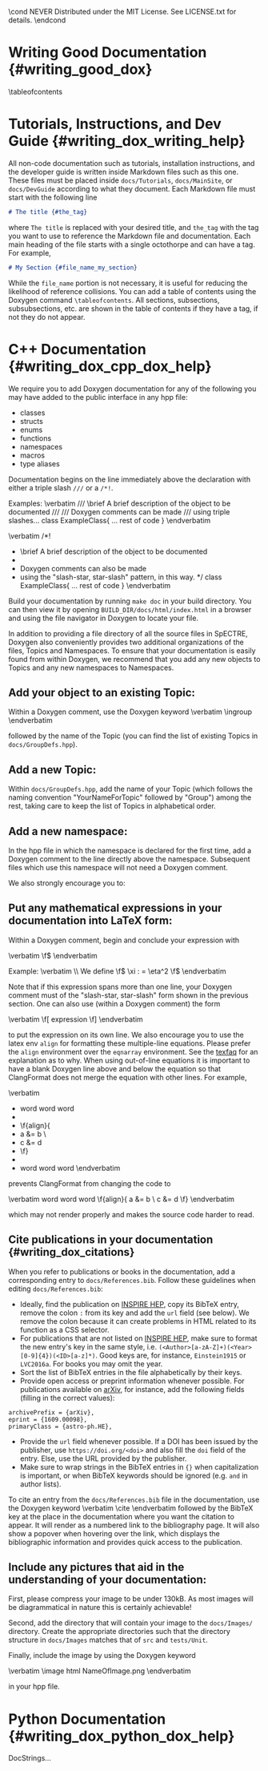 \cond NEVER
Distributed under the MIT License.
See LICENSE.txt for details.
\endcond
# Writing Good Documentation {#writing_good_dox}

\tableofcontents

# Tutorials, Instructions, and Dev Guide {#writing_dox_writing_help}

All non-code documentation such as tutorials, installation instructions, and
the developer guide is written inside Markdown files such as this one. These
files must be placed inside `docs/Tutorials`, `docs/MainSite`, or
`docs/DevGuide` according to what they document. Each Markdown file must start
with the following line

``` markdown
# The title {#the_tag}
```

where `The title` is replaced with your desired title, and `the_tag` with the
tag you want to use to reference the Markdown file and documentation. Each
main heading of the file starts with a single octothorpe
and can have a tag. For example,

``` markdown
# My Section {#file_name_my_section}
```

While the `file_name` portion is not necessary, it is useful for reducing the
likelihood of reference collisions. You can add a table of contents using the
Doxygen command <code>\\tableofcontents</code>. All sections, subsections,
subsubsections, etc. are shown in the table of contents if they have a tag,
if not they do not appear.

# C++ Documentation {#writing_dox_cpp_dox_help}

We require you to add Doxygen documentation for any of the following
you may have added to the public interface in any hpp file:

+ classes
+ structs
+ enums
+ functions
+ namespaces
+ macros
+ type aliases

Documentation begins on the line immediately above the declaration with
either a triple slash `///` or a `/*!`.

Examples:
\verbatim
/// \brief A brief description of the object to be documented
///
/// Doxygen comments can be made
/// using triple slashes...
class ExampleClass{
  ... rest of code
}
\endverbatim

\verbatim
/*!
 * \brief A brief description of the object to be documented
 *
 * Doxygen comments can also be made
 * using the "slash-star, star-slash" pattern, in this way.
 */
class ExampleClass{
  ... rest of code
}
\endverbatim

Build your documentation by running `make doc` in your build directory.
You can then view it by opening `BUILD_DIR/docs/html/index.html` in a
browser and using the file navigator in Doxygen to locate your file.

In addition to providing a file directory of all the source files in SpECTRE,
Doxygen also conveniently provides two additional organizations of the files,
Topics and Namespaces. To ensure that your documentation is easily found from
within Doxygen, we recommend that you add any new objects to Topics and any
new namespaces to Namespaces.

## Add your object to an existing Topic:

Within a Doxygen comment, use the Doxygen keyword
\verbatim
\ingroup
\endverbatim

followed by the name of the Topic (you can find the list of existing Topics in
`docs/GroupDefs.hpp`).

## Add a new Topic:

Within `docs/GroupDefs.hpp`, add the name of your Topic (which follows the
naming convention "YourNameForTopic" followed by "Group") among the rest,
taking care to keep the list of Topics in alphabetical order.

## Add a new namespace:

In the hpp file in which the namespace is declared for the first time,
add a Doxygen comment to the line directly above the namespace. Subsequent
files which use this namespace will not need a Doxygen comment.

We also strongly encourage you to:

## Put any mathematical expressions in your documentation into LaTeX form:

Within a Doxygen comment, begin and conclude your expression with

\verbatim
\f$
\endverbatim

Example:
\verbatim
\\\ We define \f$ \xi : = \eta^2 \f$
\endverbatim

Note that if this expression spans more than one line,
your Doxygen comment must of the "slash-star, star-slash" form shown in the
previous section. One can also use (within a Doxygen comment) the form

\verbatim
\f[ expression \f]
\endverbatim

to put the expression on its own line. We also encourage you to use the latex
env `align` for formatting these multiple-line equations. Please prefer the
`align` environment over the `eqnarray` environment. See the
[texfaq](https://texfaq.org/FAQ-eqnarray) for an explanation as to why. When
using out-of-line equations it is important to have a blank Doxygen line above
and below the equation so that ClangFormat does not merge the equation with
other lines. For example,

\verbatim
 * word word word
 *
 * \f{align}{
 *   a &= b \\
 *   c &= d
 * \f}
 *
 * word word word
\endverbatim

prevents ClangFormat from changing the code to

\verbatim
word word word \f{align}{ a &= b \\ c &= d \f}
\endverbatim

which may not render properly and makes the source code harder to read.

## Cite publications in your documentation {#writing_dox_citations}

When you refer to publications or books in the documentation, add a
corresponding entry to `docs/References.bib`. Follow these guidelines when
editing `docs/References.bib`:

- Ideally, find the publication on [INSPIRE HEP](https://inspirehep.net), copy
its BibTeX entry, remove the colon `:` from its key and add the `url` field (see
below). We remove the colon because it can create problems in HTML related to
its function as a CSS selector.
- For publications that are not listed on [INSPIRE HEP](https://inspirehep.net),
make sure to format the new entry's key in the same style, i.e.
`(<Author>[a-zA-Z]+)(<Year>[0-9]{4})(<ID>[a-z]*)`. Good keys are, for
instance, `Einstein1915` or `LVC2016a`. For books you may omit the year.
- Sort the list of BibTeX entries in the file alphabetically by their keys.
- Provide open access or preprint information whenever possible. For
publications available on [arXiv](https://arxiv.org), for instance, add the
following fields (filling in the correct values):
```
archivePrefix = {arXiv},
eprint = {1609.00098},
primaryClass = {astro-ph.HE},
```
- Provide the `url` field whenever possible. If a DOI has been issued by the
publisher, use `https://doi.org/<doi>` and also fill the `doi` field of the
entry. Else, use the URL provided by the publisher.
- Make sure to wrap strings in the BibTeX entries in `{}` when capitalization is
important, or when BibTeX keywords should be ignored (e.g. `and` in author
lists).

To cite an entry from the `docs/References.bib` file in the documentation, use
the Doxygen keyword
\verbatim
\cite
\endverbatim
followed by the BibTeX key at the place in the documentation where you want the
citation to appear. It will render as a numbered link to the bibliography
page. It will also show a popover when hovering over the link, which displays
the bibliographic information and provides quick access to the publication.

## Include any pictures that aid in the understanding of your documentation:

First, please compress your image to be under 130kB. As most images will be
diagrammatical in nature this is certainly achievable!

Second, add the directory that will contain your image to the `docs/Images/`
directory. Create the appropriate directories such that the directory structure
in `docs/Images` matches that of `src` and `tests/Unit`.

Finally, include the image by using the Doxygen keyword

\verbatim
\image html NameOfImage.png
\endverbatim

in your hpp file.

# Python Documentation {#writing_dox_python_dox_help}

DocStrings...
